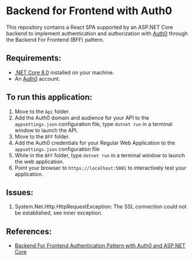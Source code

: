 # Backend for Frontend with Auth0
This repository contains a React SPA supported by an ASP.NET Core backend to implement authentication and authorization with [Auth0](https://auth0.com/) through the Backend For Frontend (BFF) pattern.


## Requirements:

- [.NET Core 8.0](https://dotnet.microsoft.com/download/dotnet-core/5.0) installed on your machine.
- An [Auth0](https://auth0.com/) account.

## To run this application:
1. Move to the `Api` folder.
2. Add the Auth0 domain and audience for your API to the `appsettings.json` configuration file, type `dotnet run` in a terminal window to launch the API.
3. Move to the `BFF` folder.
4. Add the Auth0 credentials for your Regular Web Application to the `appsettings.json` configuration file
5. While in the `BFF` folder, type `dotnet run` in a terminal window to launch the web application.
6. Point your browser to `https://localhost:5001` to interactively test your application.

## Issues:
1. System.Net.Http.HttpRequestException: The SSL connection could not be established, see inner exception.

## References:
+ [Backend For Frontend Authentication Pattern with Auth0 and ASP.NET Core](https://auth0.com/blog/backend-for-frontend-pattern-with-auth0-and-dotnet/)